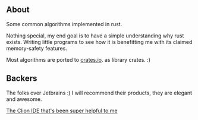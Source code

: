 ## About
Some common algorithms implemented in rust.

Nothing special, my end goal is to have a simple understanding why rust exists. Writing little programs to see how it is benefitting me with its claimed memory-safety features.

Most algorithms are ported to [crates.io](https://crates.io). as library crates. :)

## Backers
The folks over Jetbrains :) I will recommend their products, they are elegant and awesome.

[The Clion IDE that's been super helpful to me](images/clion.png)